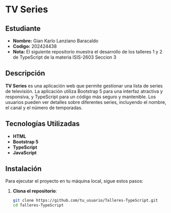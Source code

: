 # TV Series

## Estudiante 
- **Nombre:** Gian Karlo Lanziano Baracaldo
- **Codigo:** 202424438
- **Nota:** El siguiente repositorio muestra el desarrollo de los talleres 1 y 2 de TypeScript de la materia ISIS-2603 Seccion 3

## Descripción

**TV Series** es una aplicación web que permite gestionar una lista de series de televisión. La aplicación utiliza Bootstrap 5 para una interfaz atractiva y responsiva, y TypeScript para un código más seguro y mantenible. Los usuarios pueden ver detalles sobre diferentes series, incluyendo el nombre, el canal y el número de temporadas.

## Tecnologías Utilizadas

- **HTML**
- **Bootstrap 5**
- **TypeScript**
- **JavaScript**

## Instalación

Para ejecutar el proyecto en tu máquina local, sigue estos pasos:

1. **Clona el repositorio**:

   ```bash
   git clone https://github.com/tu_usuario/Talleres-TypeScript.git
   cd Talleres-TypeScript
